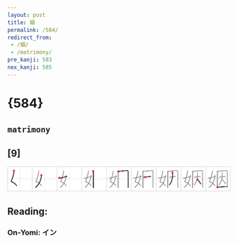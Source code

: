 ```yaml
---
layout: post
title: 姻
permalink: /584/
redirect_from:
 - /姻/
 - /matrimony/
pre_kanji: 583
nex_kanji: 585
---
```


# {584}

## `matrimony`

## [9]

<div class="stroke"><img src="../images/E5A7BB.png" /></div>

## Reading:

### On-Yomi: イン
